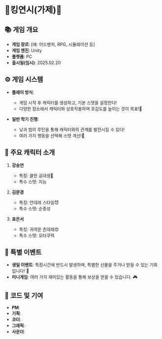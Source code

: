 # 👑킹연시(가제)👑

## 📚 게임 개요
- **게임 장르**: [예: 어드벤처, RPG, 시뮬레이션 등]
- **게임 엔진**: Unity
- **플랫폼**: PC
- **출시일(임시)**: 2025.02.20

## ⚙️ 게임 시스템
- **플레이 방식**:
  - 게임 시작 후 캐릭터를 생성하고, 기본 스탯을 설정한다!
  - 다양한 장소에서 캐릭터와 상호작용하며 호감도를 높이는 것이 목표!💖

- **일반 학기 진행**:
  - 낮과 밤의 루틴을 통해 캐릭터와의 관계를 발전시킬 수 있다!
  - 여러 가지 행동을 선택해 스탯 개선!🌙

## 🎯 주요 캐릭터 소개
1. **강승연**
   - 특징: 쿨한 공대생🧠
   - 특수 스탯: 지능 

2. **김문경**
   - 특징: 얀데레 스타일😈
   - 특수 스탯: 순종성 

3. **표은서**
   - 특징: 귀여운 츤데레😍
   - 특수 스탯: 오타쿠력 

## 🎉 특별 이벤트
- **생일 이벤트**: 특정시간에 반드시 발생하며, 특별한 선물을 주거나 받을 수 있는 기회입니다! 🎈
- **미니게임**: 여러 가지 재미있는 활동을 통해 보상을 얻을 수 있습니다. 🎮

## 🔗 코드 및 기여
- **PM**: 
- **기획**: 
- **코더**: 
- **그래픽**: 
- **사운더**: 
